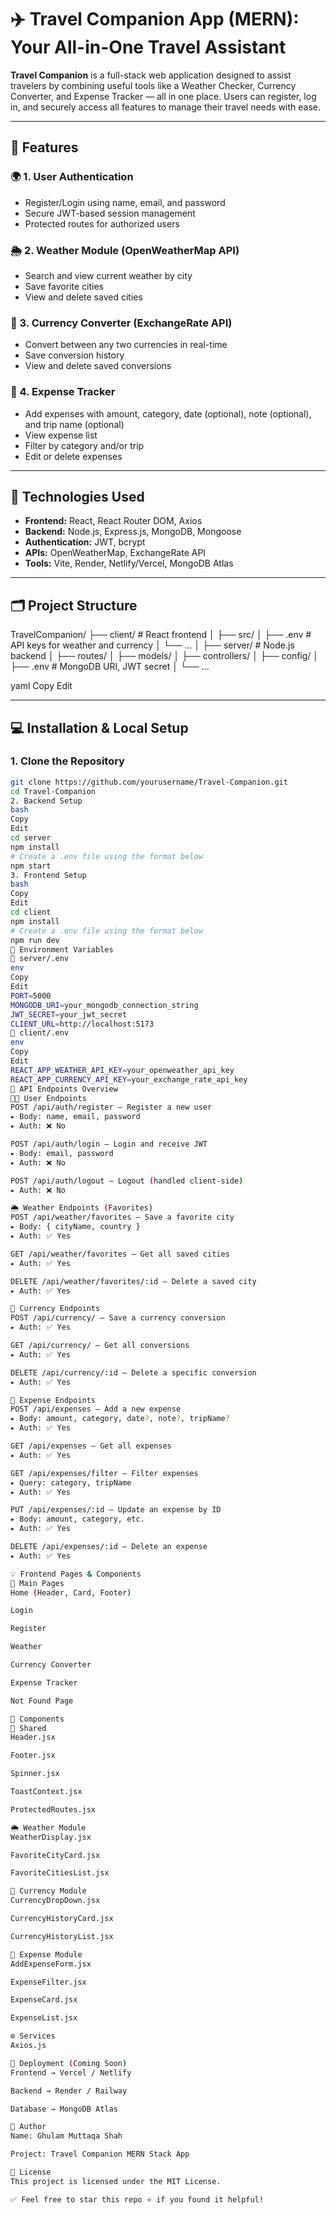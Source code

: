 # ✈️ Travel Companion App (MERN): Your All-in-One Travel Assistant

**Travel Companion** is a full-stack web application designed to assist travelers by combining useful tools like a Weather Checker, Currency Converter, and Expense Tracker — all in one place. Users can register, log in, and securely access all features to manage their travel needs with ease.

---

## 🌟 Features

### 🌍 1. User Authentication
- Register/Login using name, email, and password
- Secure JWT-based session management
- Protected routes for authorized users

### 🌦️ 2. Weather Module (OpenWeatherMap API)
- Search and view current weather by city
- Save favorite cities
- View and delete saved cities

### 💱 3. Currency Converter (ExchangeRate API)
- Convert between any two currencies in real-time
- Save conversion history
- View and delete saved conversions

### 💸 4. Expense Tracker
- Add expenses with amount, category, date (optional), note (optional), and trip name (optional)
- View expense list
- Filter by category and/or trip
- Edit or delete expenses

---

## 🧠 Technologies Used

- **Frontend:** React, React Router DOM, Axios
- **Backend:** Node.js, Express.js, MongoDB, Mongoose
- **Authentication:** JWT, bcrypt
- **APIs:** OpenWeatherMap, ExchangeRate API
- **Tools:** Vite, Render, Netlify/Vercel, MongoDB Atlas

---

## 🗂️ Project Structure

TravelCompanion/
├── client/ # React frontend
│ ├── src/
│ ├── .env # API keys for weather and currency
│ └── ...
│
├── server/ # Node.js backend
│ ├── routes/
│ ├── models/
│ ├── controllers/
│ ├── config/
│ ├── .env # MongoDB URI, JWT secret
│ └── ...

yaml
Copy
Edit

---

## 💻 Installation & Local Setup

### 1. Clone the Repository
```bash
git clone https://github.com/yourusername/Travel-Companion.git
cd Travel-Companion
2. Backend Setup
bash
Copy
Edit
cd server
npm install
# Create a .env file using the format below
npm start
3. Frontend Setup
bash
Copy
Edit
cd client
npm install
# Create a .env file using the format below
npm run dev
🔐 Environment Variables
📁 server/.env
env
Copy
Edit
PORT=5000
MONGODB_URI=your_mongodb_connection_string
JWT_SECRET=your_jwt_secret
CLIENT_URL=http://localhost:5173
📁 client/.env
env
Copy
Edit
REACT_APP_WEATHER_API_KEY=your_openweather_api_key
REACT_APP_CURRENCY_API_KEY=your_exchange_rate_api_key
🔀 API Endpoints Overview
🧑‍💻 User Endpoints
POST /api/auth/register – Register a new user
▸ Body: name, email, password
▸ Auth: ❌ No

POST /api/auth/login – Login and receive JWT
▸ Body: email, password
▸ Auth: ❌ No

POST /api/auth/logout – Logout (handled client-side)
▸ Auth: ❌ No

🌦️ Weather Endpoints (Favorites)
POST /api/weather/favorites – Save a favorite city
▸ Body: { cityName, country }
▸ Auth: ✅ Yes

GET /api/weather/favorites – Get all saved cities
▸ Auth: ✅ Yes

DELETE /api/weather/favorites/:id – Delete a saved city
▸ Auth: ✅ Yes

💱 Currency Endpoints
POST /api/currency/ – Save a currency conversion
▸ Auth: ✅ Yes

GET /api/currency/ – Get all conversions
▸ Auth: ✅ Yes

DELETE /api/currency/:id – Delete a specific conversion
▸ Auth: ✅ Yes

💸 Expense Endpoints
POST /api/expenses – Add a new expense
▸ Body: amount, category, date?, note?, tripName?
▸ Auth: ✅ Yes

GET /api/expenses – Get all expenses
▸ Auth: ✅ Yes

GET /api/expenses/filter – Filter expenses
▸ Query: category, tripName
▸ Auth: ✅ Yes

PUT /api/expenses/:id – Update an expense by ID
▸ Body: amount, category, etc.
▸ Auth: ✅ Yes

DELETE /api/expenses/:id – Delete an expense
▸ Auth: ✅ Yes

💡 Frontend Pages & Components
📄 Main Pages
Home (Header, Card, Footer)

Login

Register

Weather

Currency Converter

Expense Tracker

Not Found Page

🧩 Components
🔁 Shared
Header.jsx

Footer.jsx

Spinner.jsx

ToastContext.jsx

ProtectedRoutes.jsx

🌦️ Weather Module
WeatherDisplay.jsx

FavoriteCityCard.jsx

FavoriteCitiesList.jsx

💱 Currency Module
CurrencyDropDown.jsx

CurrencyHistoryCard.jsx

CurrencyHistoryList.jsx

💸 Expense Module
AddExpenseForm.jsx

ExpenseFilter.jsx

ExpenseCard.jsx

ExpenseList.jsx

⚙️ Services
Axios.js

🚀 Deployment (Coming Soon)
Frontend → Vercel / Netlify

Backend → Render / Railway

Database → MongoDB Atlas

👤 Author
Name: Ghulam Muttaqa Shah

Project: Travel Companion MERN Stack App

📄 License
This project is licensed under the MIT License.

✅ Feel free to star this repo ⭐ if you found it helpful!